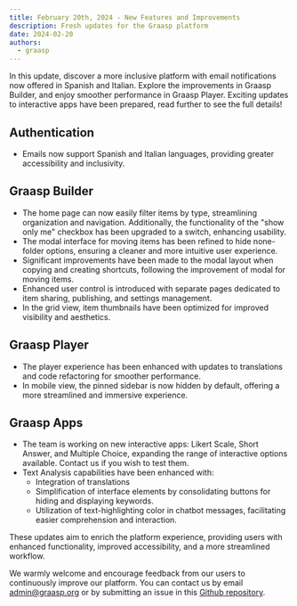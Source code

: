 ```yaml
---
title: February 20th, 2024 - New Features and Improvements
description: Fresh updates for the Graasp platform
date: 2024-02-20
authors:
  - graasp
---
```


In this update, discover a more inclusive platform with email notifications now offered in Spanish and Italian. Explore the improvements in Graasp Builder, and enjoy smoother performance in Graasp Player. Exciting updates to interactive apps have been prepared, read further to see the full details!

<!-- truncate -->

## Authentication

- Emails now support Spanish and Italian languages, providing greater accessibility and inclusivity.

## Graasp Builder

- The home page can now easily filter items by type, streamlining organization and navigation. Additionally, the functionality of the "show only me" checkbox has been upgraded to a switch, enhancing usability.
- The modal interface for moving items has been refined to hide none-folder options, ensuring a cleaner and more intuitive user experience.
- Significant improvements have been made to the modal layout when copying and creating shortcuts, following the improvement of modal for moving items.
- Enhanced user control is introduced with separate pages dedicated to item sharing, publishing, and settings management.
- In the grid view, item thumbnails have been optimized for improved visibility and aesthetics.

## Graasp Player

- The player experience has been enhanced with updates to translations and code refactoring for smoother performance.
- In mobile view, the pinned sidebar is now hidden by default, offering a more streamlined and immersive experience.

## Graasp Apps

- The team is working on new interactive apps: Likert Scale, Short Answer, and Multiple Choice, expanding the range of interactive options available. Contact us if you wish to test them.
- Text Analysis capabilities have been enhanced with:
  - Integration of translations
  - Simplification of interface elements by consolidating buttons for hiding and displaying keywords.
  - Utilization of text-highlighting color in chatbot messages, facilitating easier comprehension and interaction.

These updates aim to enrich the platform experience, providing users with enhanced functionality, improved accessibility, and a more streamlined workflow.

We warmly welcome and encourage feedback from our users to continuously improve our platform. You can contact us by email [admin@graasp.org](mailto:admin@graasp.org) or by submitting an issue in this [Github repository](https://github.com/graasp/graasp-feedback).
